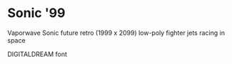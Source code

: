 # Sonic '99

Vaporwave Sonic future retro (1999 x 2099) low-poly fighter jets racing in space

DIGITALDREAM font